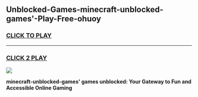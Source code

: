 
## Unblocked-Games-minecraft-unblocked-games'-Play-Free-ohuoy
<h3>
<a href="https://premium76.site?title=minecraft-unblocked-games'&ref=24M">CLICK TO PLAY</a></h3>
<hr>

<h3>
<a href="https://premium76.site?title=minecraft-unblocked-games'&ref=24M">CLICK 2 PLAY</a>
  
</h3>

<a href="https://premium76.site?title=minecraft-unblocked-games'&ref=24M"><img src="https://clearcache.store/games.png"></a>


**minecraft-unblocked-games' games unblocked: Your Gateway to Fun and Accessible Online Gaming**
